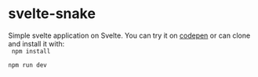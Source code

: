 # svelte-snake
Simple svelte application on Svelte.
You can try it on [codepen](https://codepen.io/bartercodepen/pen/wvzGqQa) or can clone and install it with:   
<code> 
  npm install  
  npm run dev
</code>
